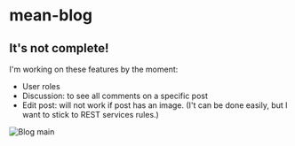 # mean-blog

## It's not complete!

I'm working on these features by the moment:
* User roles
* Discussion: to see all comments on a specific post
* Edit post: will not work if post has an image. (I't can be done easily, but I want to stick to REST services rules.)

![Blog main](https://i.ibb.co/cNy7BYG/blog-screenshot.png)
